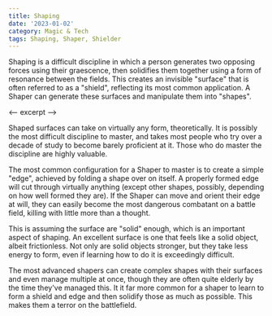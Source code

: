 ```yaml
---
title: Shaping
date: '2023-01-02'
category: Magic & Tech
tags: Shaping, Shaper, Shielder
---
```


Shaping is a difficult discipline in which a person generates two opposing forces using their graescence, then solidifies them together using a form of resonance between the fields. This creates an invisible "surface" that is often referred to as a "shield", reflecting its most common application. A Shaper can generate these surfaces and manipulate them into "shapes".

<-- excerpt -->

Shaped surfaces can take on virtually any form, theoretically. It is possibly the most difficult discipline to master, and takes most people who try over a decade of study to become barely proficient at it. Those who do master the discipline are highly valuable. 

The most common configuration for a Shaper to master is to create a simple "edge", achieved by folding a shape over on itself. A properly formed edge will cut through virtually anything (except other shapes, possibly, depending on how well formed they are). If the Shaper can move and orient their edge at will, they can easily become the most dangerous combatant on a battle field, killing with little more than a thought.

This is assuming the surface are "solid" enough, which is an important aspect of shaping. An excellent surface is one that feels like a solid object, albeit frictionless. Not only are solid objects stronger, but they take less energy to form, even if learning how to do it is exceedingly difficult.

The most advanced shapers can create complex shapes with their surfaces and even manage multiple at once, though they are often quite elderly by the time they've managed this. It it far more common for a shaper to learn to form a shield and edge and then solidify those as much as possible. This makes them a terror on the battlefield.



